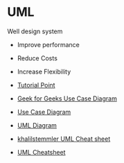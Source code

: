 # UML

Well design system

- Improve performance
- Reduce Costs
- Increase Flexibility

- [Tutorial Point](https://www.tutorialspoint.com/uml/uml_building_blocks.htm)
- [Geek for Geeks Use Case Diagram](https://www.geeksforgeeks.org/use-case-diagram/)
- [Use Case Diagram](https://www.visual-paradigm.com/guide/uml-unified-modeling-language/what-is-use-case-diagram/)

- [UML Diagram](https://www.uml-diagrams.org/)
- [khalilstemmler UML Cheat sheet](https://khalilstemmler.com/articles/uml-cheatsheet/)
- [UML Cheatsheet](https://github.com/krishnatray/CS6300-1/blob/master/UML%20CheatSheet.pdf)
